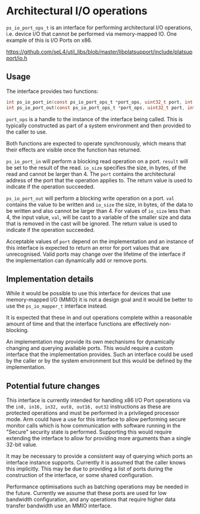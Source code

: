 <!--
     Copyright 2020, Data61, CSIRO (ABN 41 687 119 230)

     SPDX-License-Identifier: CC-BY-SA-4.0
-->

# Architectural I/O operations

`ps_io_port_ops_t` is an interface for performing architectural I/O operations,
i.e. device I/O that cannot be performed via memory-mapped IO. One example of
this is I/O Ports on x86.

<https://github.com/seL4/util_libs/blob/master/libplatsupport/include/platsupport/io.h>

## Usage

The interface provides two functions:

```c
int ps_io_port_in(const ps_io_port_ops_t *port_ops, uint32_t port, int io_size, uint32_t *result)
int ps_io_port_out(const ps_io_port_ops_t *port_ops, uint32_t port, int io_size, uint32_t val)
```

`port_ops` is a handle to the instance of the interface being called. This is
typically constructed as part of a system environment and then provided to the
caller to use.

Both functions are expected to operate synchronously, which means that their
effects are visible once the function has returned.

`ps_io_port_in` will perform a blocking read operation on a port. `result` will
be set to the result of the read.  `io_size` specifies the size, in bytes, of
the read and cannot be larger than 4. The `port` contains the architectural
address of the port that the operation applies to. The return value is used to
indicate if the operation succeeded.

`ps_io_port_out` will perform a blocking write operation on a port. `val`
contains the value to be written and `io_size` the size, in bytes, of the data
to be written and also cannot be larger than 4. For values of `io_size` less
than 4, the input value, `val`, will be cast to a variable of the smaller size
and data that is removed in the cast will be ignored.  The return value is used
to indicate if the operation succeeded.

Acceptable values of `port` depend on the implementation and an instance of
this interface is expected to return an error for port values that are
unrecognised.  Valid ports may change over the lifetime of the interface if the
implementation can dynamically add or remove ports.

## Implementation details

While it would be possible to use this interface for devices that use
memory-mapped I/O (MMIO) it is not a design goal and it would be better to use
the `ps_io_mapper_t` interface instead.

It is expected that these in and out operations complete within a reasonable
amount of time and that the interface functions are effectively non-blocking.

An implementation may provide its own mechanisms for dynamically changing and
querying available ports. This would require a custom interface that the
implementation provides.  Such an interface could be used by the caller or by
the system environment but this would be defined by the implementation.

## Potential future changes

This interface is currently intended for handling x86 I/O Port operations via
the `in8, in16, in32, out8, out16, out32` instructions as these are protected
operations and must be performed in a privileged processor mode.  Arm could
have a use for this interface to allow performing secure monitor calls which is
how communication with software running in the "Secure" security state is
performed.  Supporting this would require extending the interface to allow for
providing more arguments than a single 32-bit value.

It may be necessary to provide a consistent way of querying which ports an
interface instance supports.  Currently it is assumed that the caller knows
this implicitly. This may be due to providing a list of ports during the
construction of the interface, or some shared configuration.

Performance optimisations such as batching operations may be needed in the
future. Currently we assume that these ports are used for low bandwidth
configuration, and any operations that require higher data transfer bandwidth
use an MMIO interface.
